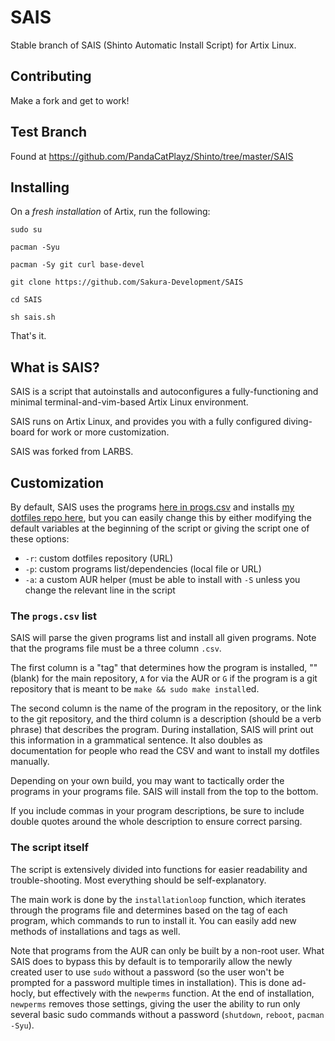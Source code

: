 # SAIS
Stable branch of SAIS (Shinto Automatic Install Script) for Artix Linux.

## Contributing
Make a fork and get to work!

## Test Branch
Found at https://github.com/PandaCatPlayz/Shinto/tree/master/SAIS

## Installing
On a *fresh installation* of Artix, run the following:

```
sudo su

pacman -Syu

pacman -Sy git curl base-devel

git clone https://github.com/Sakura-Development/SAIS

cd SAIS

sh sais.sh
```

That's it.

## What is SAIS?
SAIS is a script that autoinstalls and autoconfigures a fully-functioning
and minimal terminal-and-vim-based Artix Linux environment.

SAIS runs on Artix Linux, and provides you with a fully configured diving-board
for work or more customization.

SAIS was forked from LARBS.

## Customization

By default, SAIS uses the programs [here in progs.csv](progs.csv) and installs
[my dotfiles repo here](https://github.com/lukesmithxyz/voidrice),
but you can easily change this by either modifying the default variables at the
beginning of the script or giving the script one of these options:

- `-r`: custom dotfiles repository (URL)
- `-p`: custom programs list/dependencies (local file or URL)
- `-a`: a custom AUR helper (must be able to install with `-S` unless you
  change the relevant line in the script

### The `progs.csv` list

SAIS will parse the given programs list and install all given programs. Note
that the programs file must be a three column `.csv`.

The first column is a "tag" that determines how the program is installed, ""
(blank) for the main repository, `A` for via the AUR or `G` if the program is a
git repository that is meant to be `make && sudo make install`ed.

The second column is the name of the program in the repository, or the link to
the git repository, and the third column is a description (should be a verb
phrase) that describes the program. During installation, SAIS will print out
this information in a grammatical sentence. It also doubles as documentation
for people who read the CSV and want to install my dotfiles manually.

Depending on your own build, you may want to tactically order the programs in
your programs file. SAIS will install from the top to the bottom.

If you include commas in your program descriptions, be sure to include double
quotes around the whole description to ensure correct parsing.

### The script itself

The script is extensively divided into functions for easier readability and
trouble-shooting. Most everything should be self-explanatory.

The main work is done by the `installationloop` function, which iterates
through the programs file and determines based on the tag of each program,
which commands to run to install it. You can easily add new methods of
installations and tags as well.

Note that programs from the AUR can only be built by a non-root user. What
SAIS does to bypass this by default is to temporarily allow the newly created
user to use `sudo` without a password (so the user won't be prompted for a
password multiple times in installation). This is done ad-hocly, but
effectively with the `newperms` function. At the end of installation,
`newperms` removes those settings, giving the user the ability to run only
several basic sudo commands without a password (`shutdown`, `reboot`,
`pacman -Syu`).
